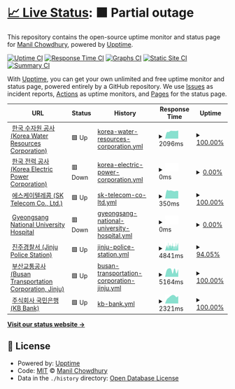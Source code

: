 # [📈 Live Status](https://keywordnew.github.io/jinju-watchtower): <!--live status--> **🟧 Partial outage**

This repository contains the open-source uptime monitor and status page for [Manil Chowdhury](https://manil.xyz), powered by [Upptime](https://github.com/upptime/upptime).

[![Uptime CI](https://github.com/keywordnew/jinju-watchtower/workflows/Uptime%20CI/badge.svg)](https://github.com/keywordnew/jinju-watchtower/actions?query=workflow%3A%22Uptime+CI%22)
[![Response Time CI](https://github.com/keywordnew/jinju-watchtower/workflows/Response%20Time%20CI/badge.svg)](https://github.com/keywordnew/jinju-watchtower/actions?query=workflow%3A%22Response+Time+CI%22)
[![Graphs CI](https://github.com/keywordnew/jinju-watchtower/workflows/Graphs%20CI/badge.svg)](https://github.com/keywordnew/jinju-watchtower/actions?query=workflow%3A%22Graphs+CI%22)
[![Static Site CI](https://github.com/keywordnew/jinju-watchtower/workflows/Static%20Site%20CI/badge.svg)](https://github.com/keywordnew/jinju-watchtower/actions?query=workflow%3A%22Static+Site+CI%22)
[![Summary CI](https://github.com/keywordnew/jinju-watchtower/workflows/Summary%20CI/badge.svg)](https://github.com/keywordnew/jinju-watchtower/actions?query=workflow%3A%22Summary+CI%22)

With [Upptime](https://upptime.js.org), you can get your own unlimited and free uptime monitor and status page, powered entirely by a GitHub repository. We use [Issues](https://github.com/keywordnew/jinju-watchtower/issues) as incident reports, [Actions](https://github.com/keywordnew/jinju-watchtower/actions) as uptime monitors, and [Pages](https://keywordnew.github.io/jinju-watchtower) for the status page.

<!--start: status pages-->
<!-- This summary is generated by Upptime (https://github.com/upptime/upptime) -->
<!-- Do not edit this manually, your changes will be overwritten -->
<!-- prettier-ignore -->
| URL | Status | History | Response Time | Uptime |
| --- | ------ | ------- | ------------- | ------ |
| <img alt="" src="https://nilspace.xyz/content/images/2023/05/water.png" height="13"> [한국 수자원 공사 (Korea Water Resources Corporation)](https://www.kwater.or.kr/main.do?s_mid=1) | 🟩 Up | [korea-water-resources-corporation.yml](https://github.com/keywordnew/jinju-watchtower/commits/HEAD/history/korea-water-resources-corporation.yml) | <details><summary><img alt="Response time graph" src="./graphs/korea-water-resources-corporation/response-time-week.png" height="20"> 2096ms</summary><br><a href="https://keywordnew.github.io/jinju-watchtower/history/korea-water-resources-corporation"><img alt="Response time 2095" src="https://img.shields.io/endpoint?url=https%3A%2F%2Fraw.githubusercontent.com%2Fkeywordnew%2Fjinju-watchtower%2FHEAD%2Fapi%2Fkorea-water-resources-corporation%2Fresponse-time.json"></a><br><a href="https://keywordnew.github.io/jinju-watchtower/history/korea-water-resources-corporation"><img alt="24-hour response time 2285" src="https://img.shields.io/endpoint?url=https%3A%2F%2Fraw.githubusercontent.com%2Fkeywordnew%2Fjinju-watchtower%2FHEAD%2Fapi%2Fkorea-water-resources-corporation%2Fresponse-time-day.json"></a><br><a href="https://keywordnew.github.io/jinju-watchtower/history/korea-water-resources-corporation"><img alt="7-day response time 2096" src="https://img.shields.io/endpoint?url=https%3A%2F%2Fraw.githubusercontent.com%2Fkeywordnew%2Fjinju-watchtower%2FHEAD%2Fapi%2Fkorea-water-resources-corporation%2Fresponse-time-week.json"></a><br><a href="https://keywordnew.github.io/jinju-watchtower/history/korea-water-resources-corporation"><img alt="30-day response time 2095" src="https://img.shields.io/endpoint?url=https%3A%2F%2Fraw.githubusercontent.com%2Fkeywordnew%2Fjinju-watchtower%2FHEAD%2Fapi%2Fkorea-water-resources-corporation%2Fresponse-time-month.json"></a><br><a href="https://keywordnew.github.io/jinju-watchtower/history/korea-water-resources-corporation"><img alt="1-year response time 2095" src="https://img.shields.io/endpoint?url=https%3A%2F%2Fraw.githubusercontent.com%2Fkeywordnew%2Fjinju-watchtower%2FHEAD%2Fapi%2Fkorea-water-resources-corporation%2Fresponse-time-year.json"></a></details> | <details><summary><a href="https://keywordnew.github.io/jinju-watchtower/history/korea-water-resources-corporation">100.00%</a></summary><a href="https://keywordnew.github.io/jinju-watchtower/history/korea-water-resources-corporation"><img alt="All-time uptime 100.00%" src="https://img.shields.io/endpoint?url=https%3A%2F%2Fraw.githubusercontent.com%2Fkeywordnew%2Fjinju-watchtower%2FHEAD%2Fapi%2Fkorea-water-resources-corporation%2Fuptime.json"></a><br><a href="https://keywordnew.github.io/jinju-watchtower/history/korea-water-resources-corporation"><img alt="24-hour uptime 100.00%" src="https://img.shields.io/endpoint?url=https%3A%2F%2Fraw.githubusercontent.com%2Fkeywordnew%2Fjinju-watchtower%2FHEAD%2Fapi%2Fkorea-water-resources-corporation%2Fuptime-day.json"></a><br><a href="https://keywordnew.github.io/jinju-watchtower/history/korea-water-resources-corporation"><img alt="7-day uptime 100.00%" src="https://img.shields.io/endpoint?url=https%3A%2F%2Fraw.githubusercontent.com%2Fkeywordnew%2Fjinju-watchtower%2FHEAD%2Fapi%2Fkorea-water-resources-corporation%2Fuptime-week.json"></a><br><a href="https://keywordnew.github.io/jinju-watchtower/history/korea-water-resources-corporation"><img alt="30-day uptime 100.00%" src="https://img.shields.io/endpoint?url=https%3A%2F%2Fraw.githubusercontent.com%2Fkeywordnew%2Fjinju-watchtower%2FHEAD%2Fapi%2Fkorea-water-resources-corporation%2Fuptime-month.json"></a><br><a href="https://keywordnew.github.io/jinju-watchtower/history/korea-water-resources-corporation"><img alt="1-year uptime 100.00%" src="https://img.shields.io/endpoint?url=https%3A%2F%2Fraw.githubusercontent.com%2Fkeywordnew%2Fjinju-watchtower%2FHEAD%2Fapi%2Fkorea-water-resources-corporation%2Fuptime-year.json"></a></details>
| <img alt="" src="https://nilspace.xyz/content/images/2023/05/power-1.png" height="13"> [한국 전력 공사 (Korea Electric Power Corporation)](https://home.kepco.co.kr/kepco/main.do) | 🟥 Down | [korea-electric-power-corporation.yml](https://github.com/keywordnew/jinju-watchtower/commits/HEAD/history/korea-electric-power-corporation.yml) | <details><summary><img alt="Response time graph" src="./graphs/korea-electric-power-corporation/response-time-week.png" height="20"> 0ms</summary><br><a href="https://keywordnew.github.io/jinju-watchtower/history/korea-electric-power-corporation"><img alt="Response time 0" src="https://img.shields.io/endpoint?url=https%3A%2F%2Fraw.githubusercontent.com%2Fkeywordnew%2Fjinju-watchtower%2FHEAD%2Fapi%2Fkorea-electric-power-corporation%2Fresponse-time.json"></a><br><a href="https://keywordnew.github.io/jinju-watchtower/history/korea-electric-power-corporation"><img alt="24-hour response time 0" src="https://img.shields.io/endpoint?url=https%3A%2F%2Fraw.githubusercontent.com%2Fkeywordnew%2Fjinju-watchtower%2FHEAD%2Fapi%2Fkorea-electric-power-corporation%2Fresponse-time-day.json"></a><br><a href="https://keywordnew.github.io/jinju-watchtower/history/korea-electric-power-corporation"><img alt="7-day response time 0" src="https://img.shields.io/endpoint?url=https%3A%2F%2Fraw.githubusercontent.com%2Fkeywordnew%2Fjinju-watchtower%2FHEAD%2Fapi%2Fkorea-electric-power-corporation%2Fresponse-time-week.json"></a><br><a href="https://keywordnew.github.io/jinju-watchtower/history/korea-electric-power-corporation"><img alt="30-day response time 0" src="https://img.shields.io/endpoint?url=https%3A%2F%2Fraw.githubusercontent.com%2Fkeywordnew%2Fjinju-watchtower%2FHEAD%2Fapi%2Fkorea-electric-power-corporation%2Fresponse-time-month.json"></a><br><a href="https://keywordnew.github.io/jinju-watchtower/history/korea-electric-power-corporation"><img alt="1-year response time 0" src="https://img.shields.io/endpoint?url=https%3A%2F%2Fraw.githubusercontent.com%2Fkeywordnew%2Fjinju-watchtower%2FHEAD%2Fapi%2Fkorea-electric-power-corporation%2Fresponse-time-year.json"></a></details> | <details><summary><a href="https://keywordnew.github.io/jinju-watchtower/history/korea-electric-power-corporation">0.00%</a></summary><a href="https://keywordnew.github.io/jinju-watchtower/history/korea-electric-power-corporation"><img alt="All-time uptime 0.00%" src="https://img.shields.io/endpoint?url=https%3A%2F%2Fraw.githubusercontent.com%2Fkeywordnew%2Fjinju-watchtower%2FHEAD%2Fapi%2Fkorea-electric-power-corporation%2Fuptime.json"></a><br><a href="https://keywordnew.github.io/jinju-watchtower/history/korea-electric-power-corporation"><img alt="24-hour uptime 0.00%" src="https://img.shields.io/endpoint?url=https%3A%2F%2Fraw.githubusercontent.com%2Fkeywordnew%2Fjinju-watchtower%2FHEAD%2Fapi%2Fkorea-electric-power-corporation%2Fuptime-day.json"></a><br><a href="https://keywordnew.github.io/jinju-watchtower/history/korea-electric-power-corporation"><img alt="7-day uptime 0.00%" src="https://img.shields.io/endpoint?url=https%3A%2F%2Fraw.githubusercontent.com%2Fkeywordnew%2Fjinju-watchtower%2FHEAD%2Fapi%2Fkorea-electric-power-corporation%2Fuptime-week.json"></a><br><a href="https://keywordnew.github.io/jinju-watchtower/history/korea-electric-power-corporation"><img alt="30-day uptime 0.00%" src="https://img.shields.io/endpoint?url=https%3A%2F%2Fraw.githubusercontent.com%2Fkeywordnew%2Fjinju-watchtower%2FHEAD%2Fapi%2Fkorea-electric-power-corporation%2Fuptime-month.json"></a><br><a href="https://keywordnew.github.io/jinju-watchtower/history/korea-electric-power-corporation"><img alt="1-year uptime 0.00%" src="https://img.shields.io/endpoint?url=https%3A%2F%2Fraw.githubusercontent.com%2Fkeywordnew%2Fjinju-watchtower%2FHEAD%2Fapi%2Fkorea-electric-power-corporation%2Fuptime-year.json"></a></details>
| <img alt="" src="https://nilspace.xyz/content/images/2023/05/communication.png" height="13"> [에스케이텔레콤 (SK Telecom Co., Ltd.)](https://www.sktelecom.com/) | 🟩 Up | [sk-telecom-co-ltd.yml](https://github.com/keywordnew/jinju-watchtower/commits/HEAD/history/sk-telecom-co-ltd.yml) | <details><summary><img alt="Response time graph" src="./graphs/sk-telecom-co-ltd/response-time-week.png" height="20"> 350ms</summary><br><a href="https://keywordnew.github.io/jinju-watchtower/history/sk-telecom-co-ltd"><img alt="Response time 353" src="https://img.shields.io/endpoint?url=https%3A%2F%2Fraw.githubusercontent.com%2Fkeywordnew%2Fjinju-watchtower%2FHEAD%2Fapi%2Fsk-telecom-co-ltd%2Fresponse-time.json"></a><br><a href="https://keywordnew.github.io/jinju-watchtower/history/sk-telecom-co-ltd"><img alt="24-hour response time 334" src="https://img.shields.io/endpoint?url=https%3A%2F%2Fraw.githubusercontent.com%2Fkeywordnew%2Fjinju-watchtower%2FHEAD%2Fapi%2Fsk-telecom-co-ltd%2Fresponse-time-day.json"></a><br><a href="https://keywordnew.github.io/jinju-watchtower/history/sk-telecom-co-ltd"><img alt="7-day response time 350" src="https://img.shields.io/endpoint?url=https%3A%2F%2Fraw.githubusercontent.com%2Fkeywordnew%2Fjinju-watchtower%2FHEAD%2Fapi%2Fsk-telecom-co-ltd%2Fresponse-time-week.json"></a><br><a href="https://keywordnew.github.io/jinju-watchtower/history/sk-telecom-co-ltd"><img alt="30-day response time 353" src="https://img.shields.io/endpoint?url=https%3A%2F%2Fraw.githubusercontent.com%2Fkeywordnew%2Fjinju-watchtower%2FHEAD%2Fapi%2Fsk-telecom-co-ltd%2Fresponse-time-month.json"></a><br><a href="https://keywordnew.github.io/jinju-watchtower/history/sk-telecom-co-ltd"><img alt="1-year response time 353" src="https://img.shields.io/endpoint?url=https%3A%2F%2Fraw.githubusercontent.com%2Fkeywordnew%2Fjinju-watchtower%2FHEAD%2Fapi%2Fsk-telecom-co-ltd%2Fresponse-time-year.json"></a></details> | <details><summary><a href="https://keywordnew.github.io/jinju-watchtower/history/sk-telecom-co-ltd">100.00%</a></summary><a href="https://keywordnew.github.io/jinju-watchtower/history/sk-telecom-co-ltd"><img alt="All-time uptime 100.00%" src="https://img.shields.io/endpoint?url=https%3A%2F%2Fraw.githubusercontent.com%2Fkeywordnew%2Fjinju-watchtower%2FHEAD%2Fapi%2Fsk-telecom-co-ltd%2Fuptime.json"></a><br><a href="https://keywordnew.github.io/jinju-watchtower/history/sk-telecom-co-ltd"><img alt="24-hour uptime 100.00%" src="https://img.shields.io/endpoint?url=https%3A%2F%2Fraw.githubusercontent.com%2Fkeywordnew%2Fjinju-watchtower%2FHEAD%2Fapi%2Fsk-telecom-co-ltd%2Fuptime-day.json"></a><br><a href="https://keywordnew.github.io/jinju-watchtower/history/sk-telecom-co-ltd"><img alt="7-day uptime 100.00%" src="https://img.shields.io/endpoint?url=https%3A%2F%2Fraw.githubusercontent.com%2Fkeywordnew%2Fjinju-watchtower%2FHEAD%2Fapi%2Fsk-telecom-co-ltd%2Fuptime-week.json"></a><br><a href="https://keywordnew.github.io/jinju-watchtower/history/sk-telecom-co-ltd"><img alt="30-day uptime 100.00%" src="https://img.shields.io/endpoint?url=https%3A%2F%2Fraw.githubusercontent.com%2Fkeywordnew%2Fjinju-watchtower%2FHEAD%2Fapi%2Fsk-telecom-co-ltd%2Fuptime-month.json"></a><br><a href="https://keywordnew.github.io/jinju-watchtower/history/sk-telecom-co-ltd"><img alt="1-year uptime 100.00%" src="https://img.shields.io/endpoint?url=https%3A%2F%2Fraw.githubusercontent.com%2Fkeywordnew%2Fjinju-watchtower%2FHEAD%2Fapi%2Fsk-telecom-co-ltd%2Fuptime-year.json"></a></details>
| <img alt="" src="https://nilspace.xyz/content/images/2023/05/hospital.png" height="13"> [Gyeongsang National University Hospital](https://www.gnuh.co.kr/) | 🟥 Down | [gyeongsang-national-university-hospital.yml](https://github.com/keywordnew/jinju-watchtower/commits/HEAD/history/gyeongsang-national-university-hospital.yml) | <details><summary><img alt="Response time graph" src="./graphs/gyeongsang-national-university-hospital/response-time-week.png" height="20"> 0ms</summary><br><a href="https://keywordnew.github.io/jinju-watchtower/history/gyeongsang-national-university-hospital"><img alt="Response time 0" src="https://img.shields.io/endpoint?url=https%3A%2F%2Fraw.githubusercontent.com%2Fkeywordnew%2Fjinju-watchtower%2FHEAD%2Fapi%2Fgyeongsang-national-university-hospital%2Fresponse-time.json"></a><br><a href="https://keywordnew.github.io/jinju-watchtower/history/gyeongsang-national-university-hospital"><img alt="24-hour response time 0" src="https://img.shields.io/endpoint?url=https%3A%2F%2Fraw.githubusercontent.com%2Fkeywordnew%2Fjinju-watchtower%2FHEAD%2Fapi%2Fgyeongsang-national-university-hospital%2Fresponse-time-day.json"></a><br><a href="https://keywordnew.github.io/jinju-watchtower/history/gyeongsang-national-university-hospital"><img alt="7-day response time 0" src="https://img.shields.io/endpoint?url=https%3A%2F%2Fraw.githubusercontent.com%2Fkeywordnew%2Fjinju-watchtower%2FHEAD%2Fapi%2Fgyeongsang-national-university-hospital%2Fresponse-time-week.json"></a><br><a href="https://keywordnew.github.io/jinju-watchtower/history/gyeongsang-national-university-hospital"><img alt="30-day response time 0" src="https://img.shields.io/endpoint?url=https%3A%2F%2Fraw.githubusercontent.com%2Fkeywordnew%2Fjinju-watchtower%2FHEAD%2Fapi%2Fgyeongsang-national-university-hospital%2Fresponse-time-month.json"></a><br><a href="https://keywordnew.github.io/jinju-watchtower/history/gyeongsang-national-university-hospital"><img alt="1-year response time 0" src="https://img.shields.io/endpoint?url=https%3A%2F%2Fraw.githubusercontent.com%2Fkeywordnew%2Fjinju-watchtower%2FHEAD%2Fapi%2Fgyeongsang-national-university-hospital%2Fresponse-time-year.json"></a></details> | <details><summary><a href="https://keywordnew.github.io/jinju-watchtower/history/gyeongsang-national-university-hospital">0.00%</a></summary><a href="https://keywordnew.github.io/jinju-watchtower/history/gyeongsang-national-university-hospital"><img alt="All-time uptime 0.00%" src="https://img.shields.io/endpoint?url=https%3A%2F%2Fraw.githubusercontent.com%2Fkeywordnew%2Fjinju-watchtower%2FHEAD%2Fapi%2Fgyeongsang-national-university-hospital%2Fuptime.json"></a><br><a href="https://keywordnew.github.io/jinju-watchtower/history/gyeongsang-national-university-hospital"><img alt="24-hour uptime 0.00%" src="https://img.shields.io/endpoint?url=https%3A%2F%2Fraw.githubusercontent.com%2Fkeywordnew%2Fjinju-watchtower%2FHEAD%2Fapi%2Fgyeongsang-national-university-hospital%2Fuptime-day.json"></a><br><a href="https://keywordnew.github.io/jinju-watchtower/history/gyeongsang-national-university-hospital"><img alt="7-day uptime 0.00%" src="https://img.shields.io/endpoint?url=https%3A%2F%2Fraw.githubusercontent.com%2Fkeywordnew%2Fjinju-watchtower%2FHEAD%2Fapi%2Fgyeongsang-national-university-hospital%2Fuptime-week.json"></a><br><a href="https://keywordnew.github.io/jinju-watchtower/history/gyeongsang-national-university-hospital"><img alt="30-day uptime 0.00%" src="https://img.shields.io/endpoint?url=https%3A%2F%2Fraw.githubusercontent.com%2Fkeywordnew%2Fjinju-watchtower%2FHEAD%2Fapi%2Fgyeongsang-national-university-hospital%2Fuptime-month.json"></a><br><a href="https://keywordnew.github.io/jinju-watchtower/history/gyeongsang-national-university-hospital"><img alt="1-year uptime 0.00%" src="https://img.shields.io/endpoint?url=https%3A%2F%2Fraw.githubusercontent.com%2Fkeywordnew%2Fjinju-watchtower%2FHEAD%2Fapi%2Fgyeongsang-national-university-hospital%2Fuptime-year.json"></a></details>
| <img alt="" src="https://nilspace.xyz/content/images/2023/05/emergency.png" height="13"> [진주경찰서 (Jinju Police Station)](http://www.gnpolice.go.kr/jj/) | 🟩 Up | [jinju-police-station.yml](https://github.com/keywordnew/jinju-watchtower/commits/HEAD/history/jinju-police-station.yml) | <details><summary><img alt="Response time graph" src="./graphs/jinju-police-station/response-time-week.png" height="20"> 4841ms</summary><br><a href="https://keywordnew.github.io/jinju-watchtower/history/jinju-police-station"><img alt="Response time 4774" src="https://img.shields.io/endpoint?url=https%3A%2F%2Fraw.githubusercontent.com%2Fkeywordnew%2Fjinju-watchtower%2FHEAD%2Fapi%2Fjinju-police-station%2Fresponse-time.json"></a><br><a href="https://keywordnew.github.io/jinju-watchtower/history/jinju-police-station"><img alt="24-hour response time 4456" src="https://img.shields.io/endpoint?url=https%3A%2F%2Fraw.githubusercontent.com%2Fkeywordnew%2Fjinju-watchtower%2FHEAD%2Fapi%2Fjinju-police-station%2Fresponse-time-day.json"></a><br><a href="https://keywordnew.github.io/jinju-watchtower/history/jinju-police-station"><img alt="7-day response time 4841" src="https://img.shields.io/endpoint?url=https%3A%2F%2Fraw.githubusercontent.com%2Fkeywordnew%2Fjinju-watchtower%2FHEAD%2Fapi%2Fjinju-police-station%2Fresponse-time-week.json"></a><br><a href="https://keywordnew.github.io/jinju-watchtower/history/jinju-police-station"><img alt="30-day response time 4774" src="https://img.shields.io/endpoint?url=https%3A%2F%2Fraw.githubusercontent.com%2Fkeywordnew%2Fjinju-watchtower%2FHEAD%2Fapi%2Fjinju-police-station%2Fresponse-time-month.json"></a><br><a href="https://keywordnew.github.io/jinju-watchtower/history/jinju-police-station"><img alt="1-year response time 4774" src="https://img.shields.io/endpoint?url=https%3A%2F%2Fraw.githubusercontent.com%2Fkeywordnew%2Fjinju-watchtower%2FHEAD%2Fapi%2Fjinju-police-station%2Fresponse-time-year.json"></a></details> | <details><summary><a href="https://keywordnew.github.io/jinju-watchtower/history/jinju-police-station">94.05%</a></summary><a href="https://keywordnew.github.io/jinju-watchtower/history/jinju-police-station"><img alt="All-time uptime 93.98%" src="https://img.shields.io/endpoint?url=https%3A%2F%2Fraw.githubusercontent.com%2Fkeywordnew%2Fjinju-watchtower%2FHEAD%2Fapi%2Fjinju-police-station%2Fuptime.json"></a><br><a href="https://keywordnew.github.io/jinju-watchtower/history/jinju-police-station"><img alt="24-hour uptime 86.19%" src="https://img.shields.io/endpoint?url=https%3A%2F%2Fraw.githubusercontent.com%2Fkeywordnew%2Fjinju-watchtower%2FHEAD%2Fapi%2Fjinju-police-station%2Fuptime-day.json"></a><br><a href="https://keywordnew.github.io/jinju-watchtower/history/jinju-police-station"><img alt="7-day uptime 94.05%" src="https://img.shields.io/endpoint?url=https%3A%2F%2Fraw.githubusercontent.com%2Fkeywordnew%2Fjinju-watchtower%2FHEAD%2Fapi%2Fjinju-police-station%2Fuptime-week.json"></a><br><a href="https://keywordnew.github.io/jinju-watchtower/history/jinju-police-station"><img alt="30-day uptime 93.98%" src="https://img.shields.io/endpoint?url=https%3A%2F%2Fraw.githubusercontent.com%2Fkeywordnew%2Fjinju-watchtower%2FHEAD%2Fapi%2Fjinju-police-station%2Fuptime-month.json"></a><br><a href="https://keywordnew.github.io/jinju-watchtower/history/jinju-police-station"><img alt="1-year uptime 93.98%" src="https://img.shields.io/endpoint?url=https%3A%2F%2Fraw.githubusercontent.com%2Fkeywordnew%2Fjinju-watchtower%2FHEAD%2Fapi%2Fjinju-police-station%2Fuptime-year.json"></a></details>
| <img alt="" src="https://nilspace.xyz/content/images/2023/05/transportation-1.png" height="13"> [부산교통공사 (Busan Transportation Corporation, Jinju)](http://www2.humetro.busan.kr/default/main.do) | 🟩 Up | [busan-transportation-corporation-jinju.yml](https://github.com/keywordnew/jinju-watchtower/commits/HEAD/history/busan-transportation-corporation-jinju.yml) | <details><summary><img alt="Response time graph" src="./graphs/busan-transportation-corporation-jinju/response-time-week.png" height="20"> 5164ms</summary><br><a href="https://keywordnew.github.io/jinju-watchtower/history/busan-transportation-corporation-jinju"><img alt="Response time 5527" src="https://img.shields.io/endpoint?url=https%3A%2F%2Fraw.githubusercontent.com%2Fkeywordnew%2Fjinju-watchtower%2FHEAD%2Fapi%2Fbusan-transportation-corporation-jinju%2Fresponse-time.json"></a><br><a href="https://keywordnew.github.io/jinju-watchtower/history/busan-transportation-corporation-jinju"><img alt="24-hour response time 5950" src="https://img.shields.io/endpoint?url=https%3A%2F%2Fraw.githubusercontent.com%2Fkeywordnew%2Fjinju-watchtower%2FHEAD%2Fapi%2Fbusan-transportation-corporation-jinju%2Fresponse-time-day.json"></a><br><a href="https://keywordnew.github.io/jinju-watchtower/history/busan-transportation-corporation-jinju"><img alt="7-day response time 5164" src="https://img.shields.io/endpoint?url=https%3A%2F%2Fraw.githubusercontent.com%2Fkeywordnew%2Fjinju-watchtower%2FHEAD%2Fapi%2Fbusan-transportation-corporation-jinju%2Fresponse-time-week.json"></a><br><a href="https://keywordnew.github.io/jinju-watchtower/history/busan-transportation-corporation-jinju"><img alt="30-day response time 5527" src="https://img.shields.io/endpoint?url=https%3A%2F%2Fraw.githubusercontent.com%2Fkeywordnew%2Fjinju-watchtower%2FHEAD%2Fapi%2Fbusan-transportation-corporation-jinju%2Fresponse-time-month.json"></a><br><a href="https://keywordnew.github.io/jinju-watchtower/history/busan-transportation-corporation-jinju"><img alt="1-year response time 5527" src="https://img.shields.io/endpoint?url=https%3A%2F%2Fraw.githubusercontent.com%2Fkeywordnew%2Fjinju-watchtower%2FHEAD%2Fapi%2Fbusan-transportation-corporation-jinju%2Fresponse-time-year.json"></a></details> | <details><summary><a href="https://keywordnew.github.io/jinju-watchtower/history/busan-transportation-corporation-jinju">100.00%</a></summary><a href="https://keywordnew.github.io/jinju-watchtower/history/busan-transportation-corporation-jinju"><img alt="All-time uptime 100.00%" src="https://img.shields.io/endpoint?url=https%3A%2F%2Fraw.githubusercontent.com%2Fkeywordnew%2Fjinju-watchtower%2FHEAD%2Fapi%2Fbusan-transportation-corporation-jinju%2Fuptime.json"></a><br><a href="https://keywordnew.github.io/jinju-watchtower/history/busan-transportation-corporation-jinju"><img alt="24-hour uptime 100.00%" src="https://img.shields.io/endpoint?url=https%3A%2F%2Fraw.githubusercontent.com%2Fkeywordnew%2Fjinju-watchtower%2FHEAD%2Fapi%2Fbusan-transportation-corporation-jinju%2Fuptime-day.json"></a><br><a href="https://keywordnew.github.io/jinju-watchtower/history/busan-transportation-corporation-jinju"><img alt="7-day uptime 100.00%" src="https://img.shields.io/endpoint?url=https%3A%2F%2Fraw.githubusercontent.com%2Fkeywordnew%2Fjinju-watchtower%2FHEAD%2Fapi%2Fbusan-transportation-corporation-jinju%2Fuptime-week.json"></a><br><a href="https://keywordnew.github.io/jinju-watchtower/history/busan-transportation-corporation-jinju"><img alt="30-day uptime 100.00%" src="https://img.shields.io/endpoint?url=https%3A%2F%2Fraw.githubusercontent.com%2Fkeywordnew%2Fjinju-watchtower%2FHEAD%2Fapi%2Fbusan-transportation-corporation-jinju%2Fuptime-month.json"></a><br><a href="https://keywordnew.github.io/jinju-watchtower/history/busan-transportation-corporation-jinju"><img alt="1-year uptime 100.00%" src="https://img.shields.io/endpoint?url=https%3A%2F%2Fraw.githubusercontent.com%2Fkeywordnew%2Fjinju-watchtower%2FHEAD%2Fapi%2Fbusan-transportation-corporation-jinju%2Fuptime-year.json"></a></details>
| <img alt="" src="https://nilspace.xyz/content/images/2023/05/payment.png" height="13"> [주식회사 국민은행 (KB Bank)](https://www.kbstar.com/) | 🟩 Up | [kb-bank.yml](https://github.com/keywordnew/jinju-watchtower/commits/HEAD/history/kb-bank.yml) | <details><summary><img alt="Response time graph" src="./graphs/kb-bank/response-time-week.png" height="20"> 2321ms</summary><br><a href="https://keywordnew.github.io/jinju-watchtower/history/kb-bank"><img alt="Response time 2368" src="https://img.shields.io/endpoint?url=https%3A%2F%2Fraw.githubusercontent.com%2Fkeywordnew%2Fjinju-watchtower%2FHEAD%2Fapi%2Fkb-bank%2Fresponse-time.json"></a><br><a href="https://keywordnew.github.io/jinju-watchtower/history/kb-bank"><img alt="24-hour response time 2489" src="https://img.shields.io/endpoint?url=https%3A%2F%2Fraw.githubusercontent.com%2Fkeywordnew%2Fjinju-watchtower%2FHEAD%2Fapi%2Fkb-bank%2Fresponse-time-day.json"></a><br><a href="https://keywordnew.github.io/jinju-watchtower/history/kb-bank"><img alt="7-day response time 2321" src="https://img.shields.io/endpoint?url=https%3A%2F%2Fraw.githubusercontent.com%2Fkeywordnew%2Fjinju-watchtower%2FHEAD%2Fapi%2Fkb-bank%2Fresponse-time-week.json"></a><br><a href="https://keywordnew.github.io/jinju-watchtower/history/kb-bank"><img alt="30-day response time 2368" src="https://img.shields.io/endpoint?url=https%3A%2F%2Fraw.githubusercontent.com%2Fkeywordnew%2Fjinju-watchtower%2FHEAD%2Fapi%2Fkb-bank%2Fresponse-time-month.json"></a><br><a href="https://keywordnew.github.io/jinju-watchtower/history/kb-bank"><img alt="1-year response time 2368" src="https://img.shields.io/endpoint?url=https%3A%2F%2Fraw.githubusercontent.com%2Fkeywordnew%2Fjinju-watchtower%2FHEAD%2Fapi%2Fkb-bank%2Fresponse-time-year.json"></a></details> | <details><summary><a href="https://keywordnew.github.io/jinju-watchtower/history/kb-bank">100.00%</a></summary><a href="https://keywordnew.github.io/jinju-watchtower/history/kb-bank"><img alt="All-time uptime 100.00%" src="https://img.shields.io/endpoint?url=https%3A%2F%2Fraw.githubusercontent.com%2Fkeywordnew%2Fjinju-watchtower%2FHEAD%2Fapi%2Fkb-bank%2Fuptime.json"></a><br><a href="https://keywordnew.github.io/jinju-watchtower/history/kb-bank"><img alt="24-hour uptime 100.00%" src="https://img.shields.io/endpoint?url=https%3A%2F%2Fraw.githubusercontent.com%2Fkeywordnew%2Fjinju-watchtower%2FHEAD%2Fapi%2Fkb-bank%2Fuptime-day.json"></a><br><a href="https://keywordnew.github.io/jinju-watchtower/history/kb-bank"><img alt="7-day uptime 100.00%" src="https://img.shields.io/endpoint?url=https%3A%2F%2Fraw.githubusercontent.com%2Fkeywordnew%2Fjinju-watchtower%2FHEAD%2Fapi%2Fkb-bank%2Fuptime-week.json"></a><br><a href="https://keywordnew.github.io/jinju-watchtower/history/kb-bank"><img alt="30-day uptime 100.00%" src="https://img.shields.io/endpoint?url=https%3A%2F%2Fraw.githubusercontent.com%2Fkeywordnew%2Fjinju-watchtower%2FHEAD%2Fapi%2Fkb-bank%2Fuptime-month.json"></a><br><a href="https://keywordnew.github.io/jinju-watchtower/history/kb-bank"><img alt="1-year uptime 100.00%" src="https://img.shields.io/endpoint?url=https%3A%2F%2Fraw.githubusercontent.com%2Fkeywordnew%2Fjinju-watchtower%2FHEAD%2Fapi%2Fkb-bank%2Fuptime-year.json"></a></details>

<!--end: status pages-->

[**Visit our status website →**](https://keywordnew.github.io/jinju-watchtower)

## 📄 License

- Powered by: [Upptime](https://github.com/upptime/upptime)
- Code: [MIT](./LICENSE) © [Manil Chowdhury](https://manil.xyz)
- Data in the `./history` directory: [Open Database License](https://opendatacommons.org/licenses/odbl/1-0/)
